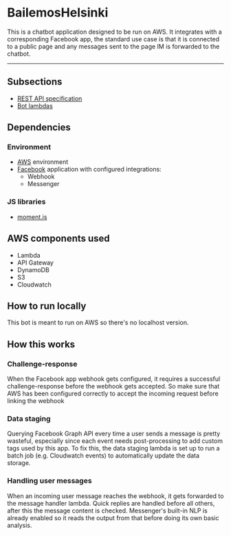 # BailemosHelsinki

This is a chatbot application designed to be run on AWS. It integrates with a corresponding Facebook app, the standard use case is that it is connected to a public page and any messages sent to the page IM is forwarded to the chatbot.

---

## Subsections

* [REST API specification](./docs/rest_api_specification.md)
* [Bot lambdas](./docs/bot_lambdas.md)

## Dependencies

### Environment

* [AWS](https://aws.amazon.com/) environment
* [Facebook](https:developers.facebook.com/) application with configured integrations:
  * Webhook
  * Messenger

### JS libraries

* [moment.js](https://momentjs.com/)

## AWS components used

* Lambda
* API Gateway
* DynamoDB
* S3
* Cloudwatch

## How to run locally

This bot is meant to run on AWS so there's no localhost version.

## How this works

### Challenge-response

When the Facebook app webhook gets configured, it requires a successful challenge-response before the webhook gets accepted. So make sure that AWS has been configured correctly to accept the incoming request before linking the webhook

### Data staging

Querying Facebook Graph API every time a user sends a message is pretty wasteful, especially since each event needs post-processing to add custom tags used by this app. To fix this, the data staging lambda is set up to run a batch job (e.g. Cloudwatch events) to automatically update the data storage.

### Handling user messages

When an incoming user message reaches the webhook, it gets forwarded to the message handler lambda. Quick replies are handled before all others, after this the message content is checked. Messenger's built-in NLP is already enabled so it reads the output from that before doing its own basic analysis.
